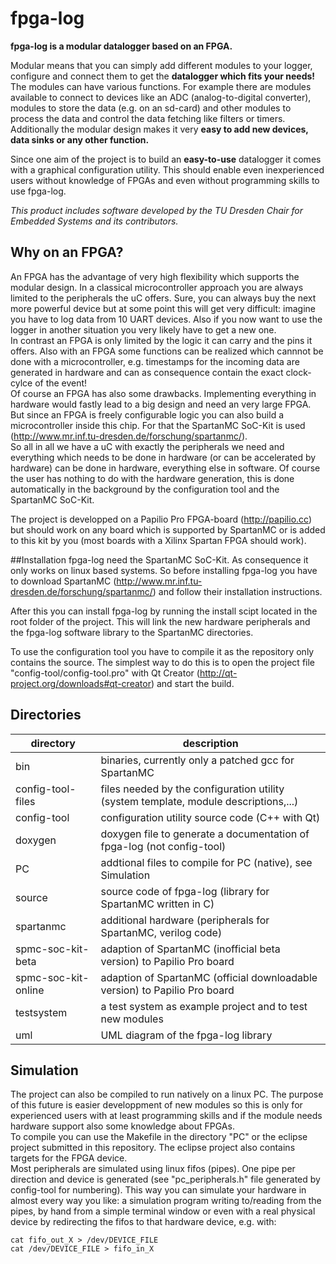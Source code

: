 fpga-log
========
**fpga-log is a modular datalogger based on an FPGA.**

Modular means that you can simply add different modules to your logger, configure and connect them to get the **datalogger which fits your needs!**  
The modules can have various functions. For example there are modules available to connect to devices like an ADC (analog-to-digital converter), modules to store the data (e.g. on an sd-card) and other modules to process the data and control the data fetching like filters or timers.  
Additionally the modular design makes it very **easy to add new devices, data sinks or any other function.**

Since one aim of the project is to build an **easy-to-use** datalogger it comes with a graphical configuration utility. This should enable even inexperienced users without knowledge of FPGAs and even without programming skills to use fpga-log.

*This product includes software developed by the TU Dresden Chair for Embedded Systems and its contributors.*

## Why on an FPGA?
An FPGA has the advantage of very high flexibility which supports the modular design. In a classical microcontroller approach you are always limited to the peripherals the uC offers. Sure, you can always buy the next more powerful device but at some point this will get very difficult: imagine you have to log data from 10 UART devices. Also if you now want to use the logger in another situation you very likely have to get a new one.  
In contrast an FPGA is only limited by the logic it can carry and the pins it offers. Also with an FPGA some functions can be realized which cannnot be done with a microcontroller, e.g. timestamps for the incoming data are generated in hardware and can as consequence contain the exact clock-cylce of the event!  
Of course an FPGA has also some drawbacks. Implementing everything in hardware would fastly lead to a big design and need an very large FPGA. But since an FPGA is freely configurable logic you can also build a microcontroller inside this chip. For that the SpartanMC SoC-Kit is used (http://www.mr.inf.tu-dresden.de/forschung/spartanmc/).  
So all in all we have a uC with exactly the peripherals we need and everything which needs to be done in hardware (or can be accelerated by hardware) can be done in hardware, everything else in software. Of course the user has nothing to do with the hardware generation, this is done automatically in the background by the configuration tool and the SpartanMC SoC-Kit.

The project is developped on a Papilio Pro FPGA-board (http://papilio.cc) but should work on any board which is supported by SpartanMC or is added to this kit by you (most boards with a Xilinx Spartan FPGA should work).

##Installation
fpga-log need the SpartanMC SoC-Kit. As consequence it only works on linux based systems. So before installing fpga-log you have to download SpartanMC (http://www.mr.inf.tu-dresden.de/forschung/spartanmc/) and follow their installation instructions.

After this you can install fpga-log by running the install scipt located in the root folder of the project. This will link the new hardware peripherals and the fpga-log software library to the SpartanMC directories.

To use the configuration tool you have to compile it as the repository only contains the source. The simplest way to do this is to open the project file "config-tool/config-tool.pro" with Qt Creator (http://qt-project.org/downloads#qt-creator) and start the build.

## Directories
directory		|description
------------------------|------------
bin			|binaries, currently only a patched gcc for SpartanMC
config-tool-files	|files needed by the configuration utility (system template, module descriptions,...)
config-tool		|configuration utility source code (C++ with Qt)
doxygen			|doxygen file to generate a documentation of fpga-log (not config-tool)
PC			|addtional files to compile for PC (native), see Simulation
source			|source code of fpga-log (library for SpartanMC written in C)
spartanmc		|additional hardware (peripherals for SpartanMC, verilog code)
spmc-soc-kit-beta	|adaption of SpartanMC (inofficial beta version) to Papilio Pro board 
spmc-soc-kit-online	|adaption of SpartanMC (official downloadable version) to Papilio Pro board
testsystem		|a test system as example project and to test new modules
uml			|UML diagram of the fpga-log library

## Simulation
The project can also be compiled to run natively on a linux PC. The purpose of this future is easier developpment of new modules so this is only for experienced users with at least programming skills and if the module needs hardware support also some knowledge about FPGAs.  
To compile you can use the Makefile in the directory "PC" or the eclipse project submitted in this repository. The eclipse project also contains targets for the FPGA device.  
Most peripherals are simulated using linux fifos (pipes). One pipe per direction and device is generated (see "pc_peripherals.h" file generated by config-tool for numbering). This way you can simulate your hardware in almost every way you like: a simulation program writing to/reading from the pipes, by hand from a simple terminal window or even with a real physical device by redirecting the fifos to that hardware device, e.g. with:  
```
cat fifo_out_X > /dev/DEVICE_FILE
cat /dev/DEVICE_FILE > fifo_in_X
```
